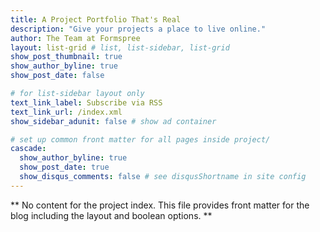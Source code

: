 ```yaml
---
title: A Project Portfolio That's Real
description: "Give your projects a place to live online."
author: The Team at Formspree
layout: list-grid # list, list-sidebar, list-grid
show_post_thumbnail: true
show_author_byline: true
show_post_date: false

# for list-sidebar layout only
text_link_label: Subscribe via RSS
text_link_url: /index.xml
show_sidebar_adunit: false # show ad container

# set up common front matter for all pages inside project/
cascade:    
  show_author_byline: true
  show_post_date: true
  show_disqus_comments: false # see disqusShortname in site config
---
```


** No content for the project index. This file provides front matter for the blog including the layout and boolean options. **
